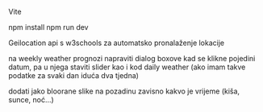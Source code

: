 Vite

npm install
npm run dev

Geilocation api s w3schools za automatsko pronalaženje lokacije

na weekly weather prognozi napraviti dialog boxove kad se klikne pojedini datum, pa u njega staviti slider kao i kod daily weather (ako imam takve podatke za svaki dan iduća dva tjedna)

dodati jako bloorane slike na pozadinu zavisno kakvo je vrijeme (kiša, sunce, noć...)
